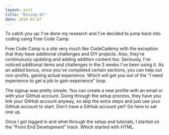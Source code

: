 ```yaml
---
layout: post
title: "Diving-In"
date: 2016-05-07
---
```


To catch you up: I've done my research and I've decided to jump back into coding using Free Code Camp.

Free Code Camp is a site very much like CodeCademy with the exception that they have additional challenges and DIY projects. Also, they're continuously updating and adding addition content too. Seriously, I've noticed additional items and challenges in the 3 weeks I've been using it. As an added bonus, once you've completed certain sections, you can help out non-profits, gaining actual experience. Which will get you out of the "I need experience to get a job to gain experience" loop.

The signup was pretty simple. You can create a new profile with an email or with your GitHub account. Going through the setup process, they have you link your GitHub account anyway, so skip the extra steps and just use your GitHub account to start. Don't have a GitHub account yet? Go here to set one up.

Once I got logged in and whet through the setup and tutorials, I started on the "Front End Development" track. Which started with HTML.
